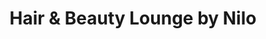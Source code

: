 ---
title: "Hair & Beauty Lounge by Nilo"
url: /hannover/hair-und-beauty-lounge-by-nilo/
shop: Friseur
---